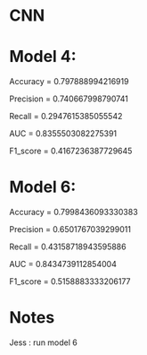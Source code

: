# CNN

# Model 4:
Accuracy =  0.797888994216919

Precision =  0.740667998790741

Recall =  0.2947615385055542

AUC =  0.8355503082275391

F1_score =  0.4167236387729645
  

# Model 6:
Accuracy =  0.7998436093330383

Precision =  0.6501767039299011

Recall =  0.43158718943595886

AUC =  0.8434739112854004

F1_score =  0.5158883333206177

          
# Notes
Jess : run model 6
